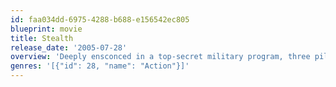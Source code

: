 ```yaml
---
id: faa034dd-6975-4288-b688-e156542ec805
blueprint: movie
title: Stealth
release_date: '2005-07-28'
overview: 'Deeply ensconced in a top-secret military program, three pilots struggle to bring an artificial intelligence program under control ... before it initiates the next world war.'
genres: '[{"id": 28, "name": "Action"}]'
---
```

